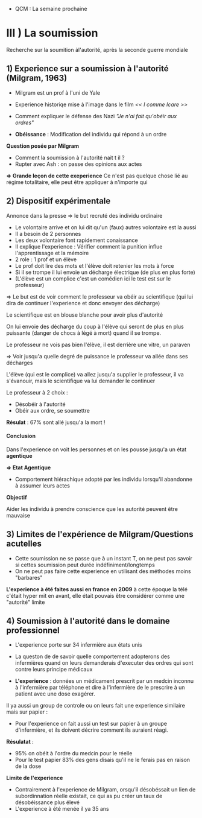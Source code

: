 - QCM : La semaine prochaine

# III ) La soumission


Recherche sur la soumition àl'autorité, après la seconde guerre mondiale

## 1) Experience sur a soumission à l'autorité (Milgram, 1963)

- Milgram est un prof à l'uni de Yale
- Experience historiqe mise à l'image dans le film *<< I comme Icare >>* 
- Comment expliquer le défense des Nazi *"Je n'ai fait qu'obéir aux ordres"*

- **Obéissance** : Modification del individu qui répond à un ordre

**Question posée par Milgram**

- Comment la soumission à l'autorité nait t il ?
- Rupter avec Ash : on passe des opinions aux actes

**=> Grande leçon de cette exeperience**
Ce n'est pas quelque chose lié au régime totalitaire, elle peut être appliquer à n'importe qui


## 2) Dispositif expérimentale

Annonce dans la presse => le but recruté des individu ordinaire

- Le volontaire arrive et on lui dit qu'un (faux) autres volontaire est la aussi
- Il a besoin de 2 personnes
- Les deux volontaire font rapidement conaissance
- Il explique l'experience : Vérifier comment la punition influe l'apprentissage et la mémoire
- 2 role : 1 prof et un élève
- Le prof doit lire des mots et l'élève doit retenier les mots à force
- Si il se trompe il lui envoie un décharge électrique (de plus en plus forte)
- (L'élève est un complice c'est un comédien ici le test est sur le professeur)

=> Le but est de voir comment le professeur va obéir au scientifique (qui lui dira de continuer l'experience et donc envoyer des décharge)

Le scientifique est en blouse blanche pour avoir plus d'autorité


On lui envoie des décharge du coup à l'élève qui seront de plus en plus puissante (danger de chocs à légé à mort) quand il se trompe.

Le professeur ne vois pas bien l'élève, il est derrière une vitre, un paraven

=> Voir jusqu'a quelle degré de puissance le professeur va allée dans ses décharges


L'élève (qui est le complice) va allez jusqu'a supplier le professeur, il va s'évanouir, mais le scientifique va lui demander le continuer

Le professeur à 2 choix :
- Désobéir à l'autorité
- Obéir aux ordre, se soumettre

**Résulat** : 67% sont allé jusqu'a la mort !


#### Conclusion

Dans l'experience on voit les personnes et on les pousse jusqu'a un état **agentique**

**=> Etat Agentique**
- Comportement hiérachique adopté par les individu lorsqu'il abandonne à assumer leurs actes


**Objectif**

Aider les individu à prendre conscience que les autorité peuvent être mauvaise


## 3) Limites de l'expérience de Milgram/Questions acutelles

- Cette soumission ne se passe que à un instant T, on ne peut pas savoir si cettes soumission peut durée indéfiniment/longtemps
- On ne peut pas faire cette experience en utilisant des méthodes moins "barbares"


**L'experience à été faites aussi en france en 2009** à cette époque la télé c'était hyper mit en avant, elle était pouvais être considérer comme une "autorité" limite


## 4) Soumission à l'autorité dans le domaine professionnel

- L'experience porte sur 34 infermière aux états unis
- La queston de de savoir quelle comportement adopterons des infermières quand on leurs demanderais d'executer des ordres qui sont contre leurs principe médicaux
  
- **L'experience** : données un médicament prescrit par un medcin inconnu à l'infermière par téléphone et dire à l'infermière de le prescrire à un patient avec une dose exagérer.


Il ya aussi un group de controle ou on leurs fait une experience similaire mais sur papier :
- Pour l'experience on fait aussi un test sur papier à un groupe d'infermière, et ils doivent décrire comment ils auraient réagi.


**Résulatat** : 

- 95% on obéit à l'ordre du medcin pour le réelle
- Pour le test papier 83% des gens disais qu'il ne le ferais pas en raison de la dose


**Limite de l'experience**

- Contrairement à l'experience de Milgram, orsqu'il désobéssait un lien de subordinnation réelle existait, ce qui as pu créer un taux de désobéissance plus élevé
- L'experience à été menée il ya 35 ans



